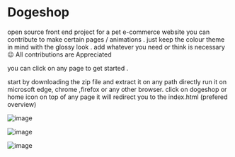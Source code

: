 





# Dogeshop
open source front end project for a pet e-commerce website
you can contribute to make certain pages / animations .
just keep the colour theme in mind with the glossy look .
add whatever you need or think is necessary 😉 
All contributions are Appreciated


you can click on any page to get started .

start by downloading the zip file and extract it on any path
directly run it on microsoft edge, chrome ,firefox or any other browser.
click on dogeshop or home icon on top of any page it will redirect you to the index.html (prefered overview)



![image](https://user-images.githubusercontent.com/85924848/177016177-c1ec8888-efce-4915-8ea4-e649dc8adfae.png)






![image](https://user-images.githubusercontent.com/85924848/177016227-5edc3036-8ea8-42c8-a236-928577c4e57c.png)

![image](https://user-images.githubusercontent.com/85924848/177016253-8da1e585-a3a1-4b8c-a5aa-2a07b72dd311.png)

